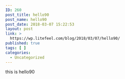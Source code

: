 ```yaml
---
ID: 260
post_title: hello90
post_name: hello90
post_date: 2018-03-07 15:22:53
layout: post
link: >
  https://wp.litefeel.com/blog/2018/03/07/hello90/
published: true
tags: [ ]
categories:
  - Uncategorized
---
```

this is hello90
